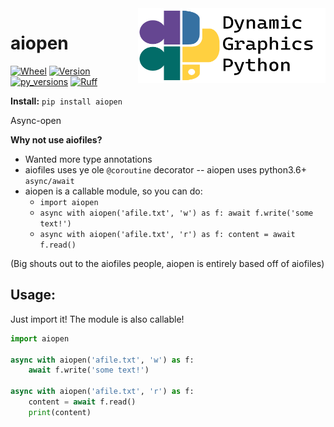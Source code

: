 <a href="https://github.com/dynamic-graphics-inc/dgpy-libs">
<img align="right" src="https://github.com/dynamic-graphics-inc/dgpy-libs/blob/main/docs/images/dgpy_banner.svg?raw=true" alt="drawing" height="120" width="300"/>
</a>

# aiopen

[![Wheel](https://img.shields.io/pypi/wheel/aiopen.svg)](https://img.shields.io/pypi/wheel/aiopen.svg)
[![Version](https://img.shields.io/pypi/v/aiopen.svg)](https://img.shields.io/pypi/v/aiopen.svg)
[![py_versions](https://img.shields.io/pypi/pyversions/aiopen.svg)](https://img.shields.io/pypi/pyversions/aiopen.svg)
[![Ruff](https://img.shields.io/endpoint?url=https://raw.githubusercontent.com/astral-sh/ruff/main/assets/badge/v2.json)](https://github.com/astral-sh/ruff)

**Install:** `pip install aiopen`

Async-open

**Why not use aiofiles?**

- Wanted more type annotations
- aiofiles uses ye ole `@coroutine` decorator -- aiopen uses python3.6+ `async/await`
- aiopen is a callable module, so you can do:
  - `import aiopen`
  - `async with aiopen('afile.txt', 'w') as f: await f.write('some text!')`
  - `async with aiopen('afile.txt', 'r') as f: content = await f.read()`

(Big shouts out to the aiofiles people, aiopen is entirely based off of aiofiles)

## Usage:

Just import it! The module is also callable!

```python
import aiopen

async with aiopen('afile.txt', 'w') as f:
    await f.write('some text!')

async with aiopen('afile.txt', 'r') as f:
    content = await f.read()
    print(content)
```

